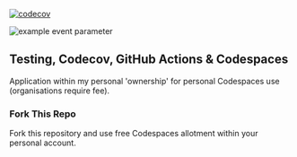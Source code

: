 [![codecov](https://codecov.io/gh/al-baba/codespace_application_testing/graph/badge.svg?token=NM4IG07DWQ)](https://codecov.io/gh/al-baba/codespace_application_testing)

![example event parameter](https://github.com/al-baba/codespace_application_testing/actions/workflows/main.yml/badge.svg?event=push)

## Testing, Codecov, GitHub Actions & Codespaces 
Application within my personal 'ownership' for personal Codespaces use (organisations require fee). 


### Fork This Repo 
Fork this repository and use free Codespaces allotment within your personal account. 
